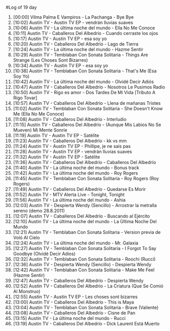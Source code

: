 #Log of 19 day

1. [00:00] Vilma Palma E Vampiros - La Pachanga - Bye Bye
1. [10:02] Austin TV - Austin TV EP - vendrán lluvias suaves
1. [10:06] Austin TV - La última noche del mundo - Ella No Me Conoce
1. [10:11] Austin TV - Caballeros Del Albedrío - Cuando cerraste los ojos
1. [10:17] Austin TV - Austin TV EP - esa soy yo
1. [10:20] Austin TV - Caballeros Del Albedrío - Lago de Tierra
1. [10:24] Austin TV - La última noche del mundo - Hazme Sentir
1. [10:29] Austin TV - Temblaban Con Sonata Solitaria - Things Are Strange (Les Choses Sont Bizarres)
1. [10:34] Austin TV - Austin TV EP - esa soy yo
1. [10:38] Austin TV - Temblaban Con Sonata Solitaria - That's Me (Esa Soy Yo)
1. [10:42] Austin TV - La última noche del mundo - Olvidé Decir Adiós
1. [10:47] Austin TV - Caballeros Del Albedrío - Nosotros Le Pusimos Radio
1. [10:50] Austin TV - Rigo es amor - Dos Tardes De Mi Vida [Tributo A Rigo Tovar]
1. [10:57] Austin TV - Caballeros Del Albedrío - Llena de mañanas Tristes
1. [11:02] Austin TV - Temblaban Con Sonata Solitaria - She Doesn't Know Me (Ella No Me Conoce)
1. [11:08] Austin TV - Caballeros Del Albedrío - Interludio
1. [11:15] Austin TV - Caballeros Del Albedrío - (Aunque Mis Labios No Se Mueven) Mi Mente Sonríe
1. [11:19] Austin TV - Austin TV EP - Satélite
1. [11:23] Austin TV - Caballeros Del Albedrío - kk vs mm
1. [11:24] Austin TV - Austin TV EP - Phillipe, je ne sais pas
1. [11:28] Austin TV - Austin TV EP - vendrán lluvias suaves
1. [11:32] Austin TV - Austin TV EP - Satélite
1. [11:36] Austin TV - Caballeros Del Albedrío - Caballeros Del Albedrío
1. [11:40] Austin TV - La última noche del mundo - Bonus track
1. [11:42] Austin TV - La última noche del mundo - Roy Rogers
1. [11:45] Austin TV - Temblaban Con Sonata Solitaria - Roy Rogers (Roy Rogers)
1. [11:49] Austin TV - Caballeros Del Albedrío - Quedarse Es Morir
1. [11:52] Austin TV - MTV Alerta Live - Tonight, Tonight
1. [11:56] Austin TV - La última noche del mundo - Ashia
1. [12:03] Austin TV - Despierta Wendy (Sencillo) - Arrostrar la metralla sereno (demo 28.8.2011)
1. [12:07] Austin TV - Caballeros Del Albedrío - Buscando al Ejército
1. [12:10] Austin TV - La última noche del mundo - La Ùltima Noche Del Mundo
1. [12:21] Austin TV - Temblaban Con Sonata Solitaria - Version previa de Voló Al Cielo
1. [12:24] Austin TV - La última noche del mundo - Mr. Galaxia
1. [12:27] Austin TV - Temblaban Con Sonata Solitaria - I Forgot To Say Goodbye (Olvidé Decir Adios)
1. [12:32] Austin TV - Temblaban Con Sonata Solitaria - Roochi (Rucci)
1. [12:36] Austin TV - Despierta Wendy (Sencillo) - Despierta Wendy
1. [12:42] Austin TV - Temblaban Con Sonata Solitaria - Make Me Feel (Hazme Sentir)
1. [12:47] Austin TV - Caballeros Del Albedrío - Despierta Wendy
1. [12:52] Austin TV - Caballeros Del Albedrío - La Criatura (Que Se Comió Al Monstruo)
1. [12:55] Austin TV - Austin TV EP - Les choses sont bizarres
1. [13:00] Austin TV - Caballeros Del Albedrío - This is Maya
1. [13:04] Austin TV - Temblaban Con Sonata Solitaria - Brave (Valiente)
1. [13:08] Austin TV - Caballeros Del Albedrío - Cisne de Pan
1. [13:15] Austin TV - La última noche del mundo - Rucci
1. [13:19] Austin TV - Caballeros Del Albedrío - Dick Laurent Está Muerto
